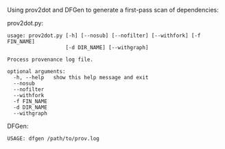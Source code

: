 Using prov2dot and DFGen to generate a first-pass scan of dependencies:

prov2dot.py:
```
usage: prov2dot.py [-h] [--nosub] [--nofilter] [--withfork] [-f FIN_NAME]
                   [-d DIR_NAME] [--withgraph]

Process provenance log file.

optional arguments:
  -h, --help   show this help message and exit
  --nosub
  --nofilter
  --withfork
  -f FIN_NAME
  -d DIR_NAME
  --withgraph

```

DFGen:
```
USAGE: dfgen /path/to/prov.log
```
